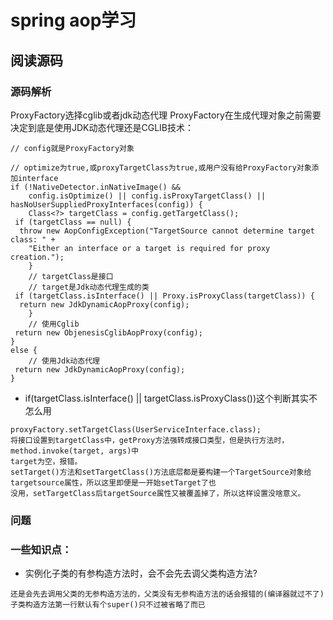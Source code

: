 # spring aop学习

## 阅读源码
### 源码解析
ProxyFactory选择cglib或者jdk动态代理
ProxyFactory在生成代理对象之前需要决定到底是使用JDK动态代理还是CGLIB技术：
```
// config就是ProxyFactory对象

// optimize为true,或proxyTargetClass为true,或用户没有给ProxyFactory对象添加interface
if (!NativeDetector.inNativeImage() &&
    config.isOptimize() || config.isProxyTargetClass() || hasNoUserSuppliedProxyInterfaces(config)) {
	Class<?> targetClass = config.getTargetClass();
 if (targetClass == null) {
  throw new AopConfigException("TargetSource cannot determine target class: " +
    "Either an interface or a target is required for proxy creation.");
	}
    // targetClass是接口
    // target是Jdk动态代理生成的类
 if (targetClass.isInterface() || Proxy.isProxyClass(targetClass)) {
  return new JdkDynamicAopProxy(config);
	}
    // 使用Cglib
 return new ObjenesisCglibAopProxy(config);
}
else {
    // 使用Jdk动态代理
 return new JdkDynamicAopProxy(config);
}
```
- if(targetClass.isInterface() || targetClass.isProxyClass())这个判断其实不怎么用
```
proxyFactory.setTargetClass(UserServiceInterface.class);
将接口设置到targetClass中，getProxy方法强转成接口类型，但是执行方法时，method.invoke(target, args)中
target为空，报错。
setTarget()方法和setTargetClass()方法底层都是要构建一个TargetSource对象给targetsource属性，所以这里即便是一开始setTarget了也
没用，setTargetClass后targetSource属性又被覆盖掉了，所以这样设置没啥意义。
```


### 问题

### 一些知识点：
- 实例化子类的有参构造方法时，会不会先去调父类构造方法?
```
还是会先去调用父类的无参构造方法的，父类没有无参构造方法的话会报错的(编译器就过不了)
子类构造方法第一行默认有个super()只不过被省略了而已
```











